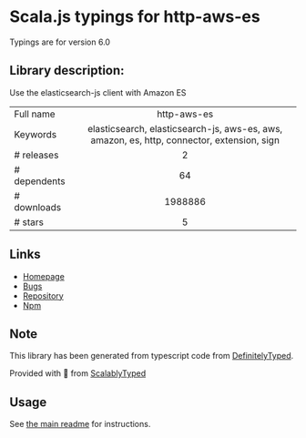 
# Scala.js typings for http-aws-es

Typings are for version 6.0

## Library description:
Use the elasticsearch-js client with Amazon ES

|                    |                 |
| ------------------ | :-------------: |
| Full name          | http-aws-es |
| Keywords           | elasticsearch, elasticsearch-js, aws-es, aws, amazon, es, http, connector, extension, sign |
| # releases         | 2 |
| # dependents       | 64 |
| # downloads        | 1988886 |
| # stars            | 5 |

## Links
- [Homepage](https://github.com/TheDeveloper/http-aws-es#readme)
- [Bugs](https://github.com/TheDeveloper/http-aws-es/issues)
- [Repository](https://github.com/TheDeveloper/http-aws-es)
- [Npm](https://www.npmjs.com/package/http-aws-es)
    


## Note
This library has been generated from typescript code from [DefinitelyTyped](https://definitelytyped.org).

Provided with :purple_heart: from [ScalablyTyped](https://github.com/oyvindberg/ScalablyTyped)

## Usage
See [the main readme](../../readme.md) for instructions.


